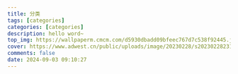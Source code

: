 ```yaml
---
title: 分类
tags: [categories]
categories: [categories]
description: hello word~
top_img: https://wallpaperm.cmcm.com/d5930dbadd09bfeec767d7c538f92445.jpg
cover: https://www.adwest.cn/public/uploads/image/20230228/s2023022823194437.jpg
comments: false
date: 2024-09-03 09:10:27
---
```

